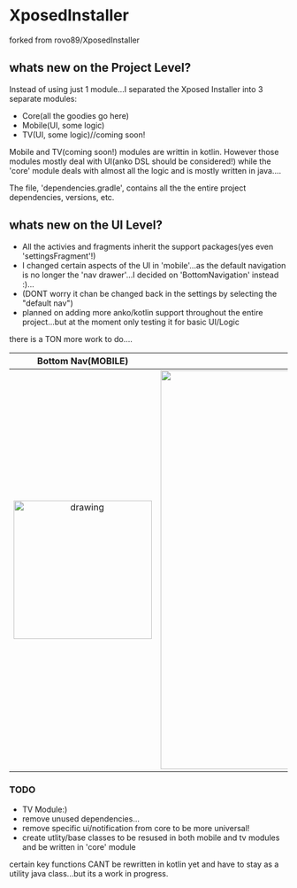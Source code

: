 # XposedInstaller

forked from rovo89/XposedInstaller

## whats new on the Project Level?
Instead of using just 1 module...I separated the Xposed Installer into 3 separate modules:

- Core(all the goodies go here)
- Mobile(UI, some logic)
- TV(UI, some logic)//coming soon!

Mobile and TV(coming soon!) modules are writtin in kotlin. However those modules mostly deal with UI(anko DSL should be considered!) while the 'core' module deals with almost all the logic and is mostly written in java....

The file, 'dependencies.gradle', contains all the the entire project dependencies, versions, etc.
 
## whats new on the UI Level?

- All the activies and fragments inherit the support packages(yes even 'settingsFragment'!)
- I changed certain aspects of the UI in 'mobile'...as the default navigation is no longer the 'nav drawer'...I decided on 'BottomNavigation' instead :)...
- (DONT worry it chan be changed back in the settings by selecting the "default nav")
- planned on adding more anko/kotlin support throughout the entire project...but at the moment only testing it for basic UI/Logic

there is a TON more work to do....

Bottom Nav(MOBILE)         |            TV
:-------------------------:|:-------------------------:
<img src="https://raw.githubusercontent.com/Xstar97/XposedInstaller/master/screenshots/StatusInstallerFragmentNavBottom.png" alt="drawing" width="250px"/>                             | <img src="https://raw.githubusercontent.com/Xstar97/XposedInstaller/master/screenshots/emptyTV.png" alt="drawing" width="720px"/>
 
### TODO

- TV Module:)
- remove unused dependencies...
- remove specific ui/notification from core to be more universal!
- create utlity/base classes to be resused in both mobile and tv modules and be written in 'core' module

certain key functions CANT be rewritten in kotlin yet and have to stay as a utility java class...but its a work in progress.

